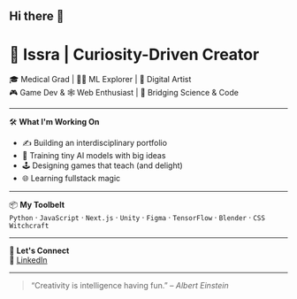 ## Hi there 👋
# 🧠 Issra | Curiosity-Driven Creator

🎓 Medical Grad | 👩‍💻 ML Explorer | 🎨 Digital Artist  
🎮 Game Dev & 🕸️ Web Enthusiast | 🧬 Bridging Science & Code

---

🛠️ **What I'm Working On**  
- ✍️ Building an interdisciplinary portfolio  
- 🤖 Training tiny AI models with big ideas  
- 🕹️ Designing games that teach (and delight)  
- 🌐 Learning fullstack magic

---

📦 **My Toolbelt**  
`Python` · `JavaScript` · `Next.js` · `Unity` · `Figma` · `TensorFlow` · `Blender` · `CSS Witchcraft`

---

🤝 **Let's Connect**  
🧠 [LinkedIn](https://linkedin.com/in/issra-e)

---

> “Creativity is intelligence having fun.” – *Albert Einstein*




<!--
**WizzieSenpai/WizzieSenpai** is a ✨ _special_ ✨ repository because its `README.md` (this file) appears on your GitHub profile.

Here are some ideas to get you started:

- 🔭 I’m currently working on ...
- 🌱 I’m currently learning ...
- 👯 I’m looking to collaborate on ...
- 🤔 I’m looking for help with ...
- 💬 Ask me about ...
- 📫 How to reach me: ...
- 😄 Pronouns: ...
- ⚡ Fun fact: ...
-->
